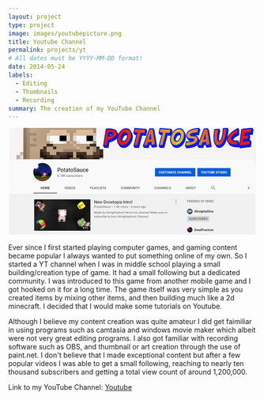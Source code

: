 ```yaml
---
layout: project
type: project
image: images/youtubepicture.png
title: Youtube Channel
permalink: projects/yt
# All dates must be YYYY-MM-DD format!
date: 2014-05-24
labels:
  - Editing
  - Thumbnails
  - Recording
summary: The creation of my YouTube Channel
---
```


<img class="ui medium right floated rounded image" src="../images/channelpic.png">

Ever since I first started playing computer games, and gaming content became popular I always wanted to put something online of my own. So I started a YT channel when I was in middle school playing a small building/creation type of game. It had a small following but a dedicated community. I was introduced to this game from another mobile game and I got hooked on it for a long time. The game itself was very simple as you created items by mixing other items, and then building much like a 2d minecraft. I decided that I would make some tutorials on Youtube. 

Although I believe my content creation was quite amateur I did get faimiliar in using programs such as camtasia and windows movie maker which albeit were not very great editing programs. I also got familiar with recording software such as OBS, and thumbnail or art creation through the use of paint.net. I don't believe that I made exceptional content but after a few popular videos I was able to get a small following, reaching to nearly ten thousand subscribers and getting a total view count of around 1,200,000.
  
Link to my YouTube Channel: <a href="https://www.youtube.com/channel/UCsZ0NPu6mz6qdya0Rtc8RBQ"><i class="large github icon"></i>Youtube</a>
